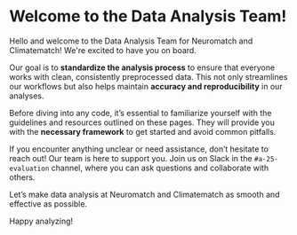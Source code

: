 # Welcome to the Data Analysis Team!

Hello and welcome to the Data Analysis Team for Neuromatch and Climatematch! We're excited to have you on board.

Our goal is to **standardize the analysis process** to ensure that everyone works with clean, consistently preprocessed data. This not only streamlines our workflows but also helps maintain **accuracy and reproducibility** in our analyses.

Before diving into any code, it’s essential to familiarize yourself with the guidelines and resources outlined on these pages. They will provide you with the **necessary framework** to get started and avoid common pitfalls.

If you encounter anything unclear or need assistance, don’t hesitate to reach out! Our team is here to support you. Join us on Slack in the `#a-25-evaluation` channel, where you can ask questions and collaborate with others.

Let’s make data analysis at Neuromatch and Climatematch as smooth and effective as possible. 

Happy analyzing!


```{tableofcontents}
```
